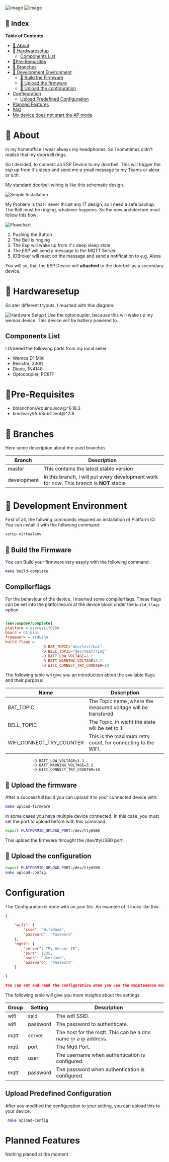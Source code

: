 
![image](https://github.com/SBajonczak/hivemonitor/workflows/PlatformIO%20CI/badge.svg)
![image](https://img.shields.io/github/v/tag/SBajonczak/hivemonitor.svg)

## :ledger: Index
**Table of Contents**

- [:beginner: About](#beginner-about)
- [:electric_plug:  Hardwaresetup](#electric_plug--hardwaresetup)
  - [Components List](#components-list)
- [:notebook:Pre-Requisites](#notebookpre-requisites)
- [:cactus: Branches](#cactus-branches)
- [:nut_and_bolt: Development Environment](#nut_and_bolt-development-environment)
  - [:hammer: Build the Firmware](#hammer-build-the-firmware)
  - [:rocket: Upload the firmware](#rocket-upload-the-firmware)
  - [:page_facing_up: Upload the configuration](#page_facing_up-upload-the-configuration)
- [Configuration](#configuration)
  - [Upload Predefined Configuration](#upload-predefined-configuration)
- [Planned Features](#planned-features)
- [FAQ](#faq)
- [My device does not start the AP mode](#my-device-does-not-start-the-ap-mode)


# :beginner: About
In my homeoffice I wear always my headphones. 
So I sometimes didn't realize that my doorbell rings. 

So I decided, to connect an ESP Device to my doorbell. This will trigger the esp up from it's sleep and send me a small message to my Teams or alexa or s.th. 

My standard doorbell wiring is like this schematic design. 

![Simple Installation](./doorbell_wiring.PNG)

My Problem is that I never thrust any IT design, so I need a safe backup.
The Bell must be ringing, whatever happens. So the new architecture must follow this flow:

![Flowchart](./Flow.PNG)

1. Pushing the Button
2. The Bell is ringing
3. The Esp will wake up from it's deep sleep state
4. The ESP will send a message to the MQTT Server
5. IOBroker will react on the message and send a notification to e.g. Alexa

You will se, that the ESP Device will __attached__ to the doorbell as a secondary device.  

# :electric_plug:  Hardwaresetup 
So ater different tryouts, I reuslted with this diagram: 

![Hardware Setup](./Wiring_Wemos.PNG)
I Use the optocoupler, because this will wake up my wemos device. This device will be battery powered to. 


## Components List
I Ordered the following parts from my local seller

* Wemos D1 Mini
* Resistor, 330Ω
* Diode, 1N4148
* Optocoupler, PC817


# :notebook:Pre-Requisites

* bblanchon/ArduinoJson@^6.18.3
* knolleary/PubSubClient@^2.8

# :cactus: Branches
Here some description about the used branches

|Branch|Description|
|-|-|
|master|This contains the latest stable version|
|development|In this branch, I will put every development work for now. This branch is __NOT__ stable|


# :nut_and_bolt: Development Environment
First of all, the follwing commands required an installation of Platform IO. You can install it with the follwoing command: 

```bash
setup-virtualenv
```

## :hammer: Build the Firmware
You can Build your firmware very easyly with the following command:

```bash
make build-complete
```
## Compilerflags
For the behaviour of the device, I inserted some compilerflags. These flags can be set into the platformio.ini at the device block under the `build_flags` option.

```ini

[env:espdev/complete]
platform = espressif8266
board = d1_mini
framework = arduino
build_flags =   
                -D BAT_TOPIC="dev/test/bat"
                -D BELL_TOPIC="dev/test/ring"
                -D BATT_LOW_VOLTAGE=1.1
                -D BATT_WARNING_VOLTAGE=3.2
                -D WIFI_CONNECT_TRY_COUNTER=10
```

The following table wil give you an introduction about the available flags and their purpose: 



|Name|Description|
|-|-|
|BAT_TOPIC| The Topic name ,where the measured voltage will be transfered.|
|BELL_TOPIC|The Topic, in wicht the state will be set to 1|
|WIFI_CONNECT_TRY_COUNTER|This is the maximum retry count, for connecting to the WIFI.|
                -D BATT_LOW_VOLTAGE=1.1
                -D BATT_WARNING_VOLTAGE=3.2
                -D WIFI_CONNECT_TRY_COUNTER=10

## :rocket: Upload the firmware
After a successfull build you can upload it to your connected device with: 

```bash
make upload-firmware
```
In some cases you have multiple device connected. In this case, you must set the port to upload before with this command:

```bash
export PLATFORMIO_UPLOAD_PORT=/dev/ttyUSB0
```

This upload the firmware throught the /dev/ttyUSB0 port.

## :page_facing_up: Upload the configuration
```bash
export PLATFORMIO_UPLOAD_PORT=/dev/ttyUSB0
make upload-config
```


# Configuration 
The Configuration is done with an json file. An example of it looks like this:

```json
{
   
    "wifi": {
        "ssid": "WifiName",
        "password": "Password"
    },
    "mqtt": {
        "server": "My Server IP",
        "port": 1235,
        "user": "Username",
        "password": "Password"
    }

}

You can set and read the configuration when you use the maintenance mode.

```
The following table will give you more insights about the settings.

|Group|Setting|Description|
|-|-|-|
|wifi|ssid|The wifi SSID.|
|wifi|password|The password to authenticate.|
|mqtt|server|The host for the mqtt. This can be a dns name or a ip address.|
|mqtt|port|The Mqtt Port.|
|mqtt|user|The username when authentication is configured.|
|mqtt|password|The password when authentication is configured.|



## Upload Predefined Configuration
After you modified the configuration to your setting, you can upload this to your device.
```bash
 make upload-config
```

# Planned Features

Nothing planed at the moment
